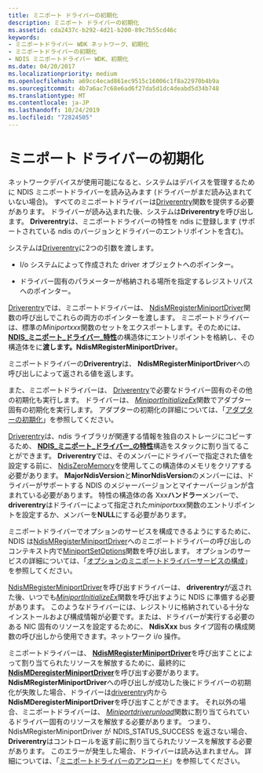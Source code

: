 ```yaml
---
title: ミニポート ドライバーの初期化
description: ミニポート ドライバーの初期化
ms.assetid: cda2437c-b292-4d21-b200-89c7b55cd46c
keywords:
- ミニポートドライバー WDK ネットワーク、初期化
- ミニポートドライバーの初期化
- NDIS ミニポートドライバー WDK、初期化
ms.date: 04/20/2017
ms.localizationpriority: medium
ms.openlocfilehash: a69cc4ecad861ec9515c16006c1f8a22970b4b9a
ms.sourcegitcommit: 4b7a6ac7c68e6ad6f27da5d1dc4deabd5d34b748
ms.translationtype: MT
ms.contentlocale: ja-JP
ms.lasthandoff: 10/24/2019
ms.locfileid: "72824505"
---
```

# <a name="initializing-a-miniport-driver"></a>ミニポート ドライバーの初期化



ネットワークデバイスが使用可能になると、システムはデバイスを管理するために NDIS ミニポートドライバーを読み込みます (ドライバーがまだ読み込まれていない場合)。 すべてのミニポートドライバーは[Driverentry](https://docs.microsoft.com/windows-hardware/drivers/ddi/wdm/nc-wdm-driver_initialize)関数を提供する必要があります。 ドライバーが読み込まれた後、システムは**Driverentry**を呼び出します。 **Driverentry**は、ミニポートドライバーの特性を ndis に登録します (サポートされている ndis のバージョンとドライバーのエントリポイントを含む)。

システムは[Driverentry](https://docs.microsoft.com/windows-hardware/drivers/ddi/wdm/nc-wdm-driver_initialize)に2つの引数を渡します。

-   I/o システムによって作成された driver オブジェクトへのポインター。

-   ドライバー固有のパラメーターが格納される場所を指定するレジストリパスへのポインター。

[Driverentry](https://docs.microsoft.com/windows-hardware/drivers/ddi/wdm/nc-wdm-driver_initialize)では、ミニポートドライバーは、 [NdisMRegisterMiniportDriver](https://docs.microsoft.com/windows-hardware/drivers/ddi/ndis/nf-ndis-ndismregisterminiportdriver)関数の呼び出しでこれらの両方のポインターを渡します。 ミニポートドライバーは、標準の*Miniportxxx*関数のセットをエクスポートします。そのためには、 [**NDIS\_ミニポート\_ドライバー\_特性**](https://docs.microsoft.com/windows-hardware/drivers/ddi/ndis/ns-ndis-_ndis_miniport_driver_characteristics)の構造体にエントリポイントを格納し、その構造体をに**渡します。NdisMRegisterMiniportDriver**。 

ミニポートドライバーの**Driverentry**は、 **NdisMRegisterMiniportDriver**への呼び出しによって返される値を返します。

また、ミニポートドライバーは、 [Driverentry](https://docs.microsoft.com/windows-hardware/drivers/ddi/wdm/nc-wdm-driver_initialize)で必要なドライバー固有のその他の初期化も実行します。 ドライバーは、 [*MiniportInitializeEx*](https://docs.microsoft.com/windows-hardware/drivers/ddi/ndis/nc-ndis-miniport_initialize)関数でアダプター固有の初期化を実行します。 アダプターの初期化の詳細については、「[アダプターの初期化](initializing-a-miniport-adapter.md)」を参照してください。

[Driverentry](https://docs.microsoft.com/windows-hardware/drivers/ddi/wdm/nc-wdm-driver_initialize)は、ndis ライブラリが関連する情報を独自のストレージにコピーするため、 [**NDIS\_ミニポート\_ドライバー\_の特性**](https://docs.microsoft.com/windows-hardware/drivers/ddi/ndis/ns-ndis-_ndis_miniport_driver_characteristics)構造をスタックに割り当てることができます。 **Driverentry**では、そのメンバーにドライバーで指定された値を設定する前に、 [NdisZeroMemory](https://docs.microsoft.com/windows-hardware/drivers/ddi/ndis/nf-ndis-ndiszeromemory)を使用してこの構造体のメモリをクリアする必要があります。 **MajorNdisVersion**と**MinorNdisVersion**のメンバーには、ドライバーがサポートする NDIS のメジャーバージョンとマイナーバージョンが含まれている必要があります。 特性の構造体の各 Xxx**ハンドラー**メンバーで、 **driverentry**はドライバーによって指定された*miniportxxx*関数のエントリポイントを設定するか、メンバーを**NULL**にする必要があります。

ミニポートドライバーでオプションのサービスを構成できるようにするために、NDIS は[NdisMRegisterMiniportDriver](https://docs.microsoft.com/windows-hardware/drivers/ddi/ndis/nf-ndis-ndismregisterminiportdriver)へのミニポートドライバーの呼び出しのコンテキスト内で[MiniportSetOptions](https://docs.microsoft.com/windows-hardware/drivers/ddi/ndis/nc-ndis-set_options)関数を呼び出します。 オプションのサービスの詳細については、「[オプションのミニポートドライバーサービスの構成](configuring-optional-miniport-driver-services.md)」を参照してください。

[NdisMRegisterMiniportDriver](https://docs.microsoft.com/windows-hardware/drivers/ddi/ndis/nf-ndis-ndismregisterminiportdriver)を呼び出すドライバーは、 **driverentry**が返された後、いつでも[*MiniportInitializeEx*](https://docs.microsoft.com/windows-hardware/drivers/ddi/ndis/nc-ndis-miniport_initialize)関数を呼び出すように NDIS に準備する必要があります。 このようなドライバーには、レジストリに格納されている十分なインストールおよび構成情報が必要です。または、ドライバーが実行する必要のある NIC 固有のリソースを設定するために、 **NdisXxx** bus タイプ固有の構成関数の呼び出しから使用できます。ネットワーク i/o 操作。

ミニポートドライバーは、 [**NdisMRegisterMiniportDriver**](https://docs.microsoft.com/windows-hardware/drivers/ddi/ndis/nf-ndis-ndismregisterminiportdriver)を呼び出すことによって割り当てられたリソースを解放するために、最終的に[**NdisMDeregisterMiniportDriver**](https://docs.microsoft.com/windows-hardware/drivers/ddi/ndis/nf-ndis-ndismderegisterminiportdriver)を呼び出す必要があります。 **NdisMRegisterMiniportDriver**への呼び出しが成功した後にドライバーの初期化が失敗した場合、ドライバーは[driverentry](https://docs.microsoft.com/windows-hardware/drivers/ddi/wdm/nc-wdm-driver_initialize)内から**NdisMDeregisterMiniportDriver**を呼び出すことができます。 それ以外の場合、ミニポートドライバーは、 [*Miniportdriverunload*](https://docs.microsoft.com/windows-hardware/drivers/ddi/ndis/nc-ndis-miniport_unload)関数に割り当てられているドライバー固有のリソースを解放する必要があります。 つまり、NdisMRegisterMiniportDriver が NDIS_STATUS_SUCCESS を返さない場合、 **Driverentry**はコントロールを返す前に割り当てられたリソースを解放する必要があります。 このエラーが発生した場合、ドライバーは読み込まれません。 詳細については、「[ミニポートドライバーのアンロード](unloading-a-miniport-driver.md)」を参照してください。

 

 





